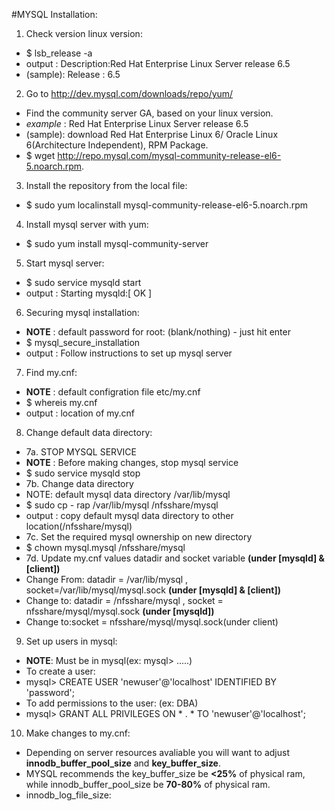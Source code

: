 #MYSQL Installation:


1. Check version linux version:
  - $ lsb_release -a
  - output  : Description:Red Hat Enterprise Linux Server release 6.5
  - (sample): Release    : 6.5

2. Go to <http://dev.mysql.com/downloads/repo/yum/>
  - Find the community server GA, based on your linux version.
  - *example* : Red Hat Enterprise Linux Server release 6.5
  - (sample): download Red Hat Enterprise Linux 6/ Oracle Linux 6(Architecture Independent), RPM Package.
  - $ wget http://repo.mysql.com/mysql-community-release-el6-5.noarch.rpm. 

3. Install the repository from the local file:
  - $ sudo yum localinstall mysql-community-release-el6-5.noarch.rpm

4. Install mysql server with yum:
  - $ sudo yum install mysql-community-server

5. Start mysql server:
  - $ sudo service mysqld start
  - output  : Starting mysqld:[ OK ]

6. Securing mysql installation:
  - **NOTE**    : default password for root: (blank/nothing) - just hit enter
  - $ mysql_secure_installation
  - output  : Follow instructions to set up mysql server

7. Find my.cnf:
  - **NOTE**    : default configration file etc/my.cnf
  - $ whereis my.cnf
  - output  : location of my.cnf

8. Change default data directory:
  - 7a. STOP MYSQL SERVICE
  - **NOTE**    : Before making changes, stop mysql service
  - $ sudo service mysqld stop
  - 7b. Change data directory
  - NOTE: default mysql data directory /var/lib/mysql
  - $ sudo cp - rap /var/lib/mysql /nfsshare/mysql
  - output  : copy default mysql data directory to other location(/nfsshare/mysql)
  - 7c. Set the required mysql ownership on new directory
  - $ chown mysql.mysql /nfsshare/mysql
  - 7d. Update my.cnf values datadir and socket variable **(under [mysqld] & [client])**
  - Change From: datadir = /var/lib/mysql , socket=/var/lib/mysql/mysql.sock **(under [mysqld] & [client])**
  - Change to: datadir = /nfsshare/mysql , socket = nfsshare/mysql/mysql.sock **(under [mysqld])**
  - Change to:socket = nfsshare/mysql/mysql.sock(under client)

9. Set up users in mysql:
  - **NOTE**: Must be in mysql(ex: mysql> .....)
  - To create a user:
  - mysql> CREATE USER 'newuser'@'localhost' IDENTIFIED BY 'password';
  - To add permissions to the user: (ex: DBA)
  - mysql> GRANT ALL PRIVILEGES ON * . * TO 'newuser'@'localhost';

10. Make changes to my.cnf:
  - Depending on server resources avaliable you will want to adjust **innodb_buffer_pool_size** and **key_buffer_size**.
  - MYSQL recommends the key_buffer_size be **<25%** of physical ram, while innodb_buffer_pool_size be **70-80%** of physical ram.
  - innodb_log_file_size: 
